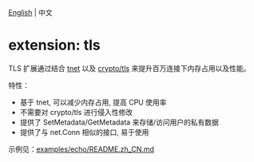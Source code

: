 [English](README.md) | 中文

# extension: tls 

TLS 扩展通过结合 [tnet](https://trpc.group/trpc-go/tnet) 以及 [crypto/tls](https://pkg.go.dev/crypto/tls) 来提升百万连接下内存占用以及性能。

特性：

* 基于 tnet, 可以减少内存占用, 提高 CPU 使用率
* 不需要对 crypto/tls 进行侵入性修改
* 提供了 SetMetadata/GetMetadata 来存储/访问用户的私有数据
* 提供了与 net.Conn 相似的接口, 易于使用

示例见：[examples/echo/README.zh_CN.md](./examples/echo/README.zh_CN.md)
